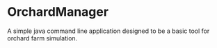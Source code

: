 # OrchardManager
A simple java command line application designed to be a basic tool for orchard farm simulation.
